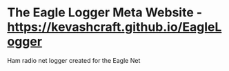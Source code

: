 # The Eagle Logger Meta Website - https://kevashcraft.github.io/EagleLogger
Ham radio net logger created for the Eagle Net
